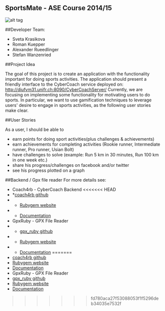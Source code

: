 SportsMate - ASE Course 2014/15
--------------------------------------------

![alt tag](https://raw.github.com/Bergrebell/CyberCoach/dev/sportsmate.png)



##Developer Team:
- Sveta Krasikova
- Roman Kuepper
- Alexander Rueedlinger
- Stefan Wanzenried

##Project Idea

The goal of this project is to create an application with the functionality important for doing sports activities.
The application should present a friendly interface to the CyberCoach service deployed on: http://diufvm31.unifr.ch:8090/CyberCoachServer/
Currently, we are focusing on implementing some functionality for motivating users to do sports.
In particular, we want to use gamification techniques to leverage users' desire to engage in sports activities, as the following user stories make clear.

##User Stories

As a user, I should be able to
- earn points for doing sport activities(plus challenges & achievements)
- earn achievements for completing activities (Rookie runner, Intermediate runner, Pro runner, Usian Bolt)
- have challenges to solve (example: Run 5 km in 30 minutes, Run 100 km in one week etc.)
- share his progress/challenges on facebook and/or twitter
- see his progress plotted on a graph

##Backend / Gpx file reader
For more details see:

* Coach4rb - CyberCoach Backend
<<<<<<< HEAD
* *[coach4rb github](https://github.com/lexruee/coach4rb)
* * [Rubygem website](http://rubygems.org/gems/coach4rb)
* * [Documentation](http://lexruee.github.io/coach4rb/doc/frames.html)
* GpxRuby - GPX File Reader
* * [gpx_ruby github](https://github.com/lexruee/gpx_ruby)
* * [Rubygem website](http://rubygems.org/gems/gpx_ruby)
* * [Documentation](http://lexruee.github.io/gpx_ruby/doc/frames.html)
=======
 * [coach4rb github](https://github.com/lexruee/coach4rb)
 * [Rubygem website](http://rubygems.org/gems/coach4rb)
 * [Documentation](http://lexruee.github.io/coach4rb/doc/)
* GpxRuby - GPX File Reader
 * [gpx_ruby github](https://github.com/lexruee/gpx_ruby)
 * [Rubygem website](http://rubygems.org/gems/gpx_ruby)
 * [Documentation](http://lexruee.github.io/gpx_ruby/doc/)
>>>>>>> fd780aca27f53088053f1f5296deb34035e7532f
